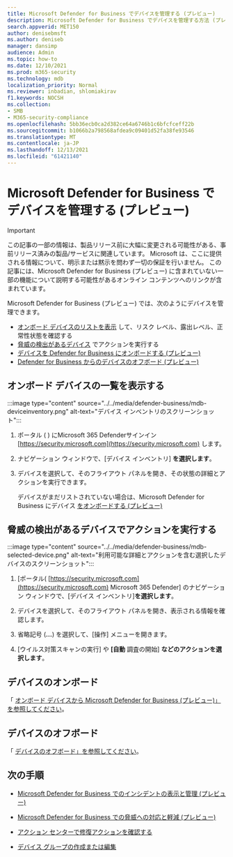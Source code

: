 ```yaml
---
title: Microsoft Defender for Business でデバイスを管理する (プレビュー)
description: Microsoft Defender for Business でデバイスを管理する方法 (プレビュー)
search.appverid: MET150
author: denisebmsft
ms.author: deniseb
manager: dansimp
audience: Admin
ms.topic: how-to
ms.date: 12/10/2021
ms.prod: m365-security
ms.technology: mdb
localization_priority: Normal
ms.reviewer: inbadian, shlomiakirav
f1.keywords: NOCSH
ms.collection:
- SMB
- M365-security-compliance
ms.openlocfilehash: 5bb36ecb0ca2d382ce64a6746b1c6bfcfceff22b
ms.sourcegitcommit: b1066b2a798568afdea9c09401d52fa38fe93546
ms.translationtype: MT
ms.contentlocale: ja-JP
ms.lasthandoff: 12/13/2021
ms.locfileid: "61421140"
---
```

# <a name="manage-devices-in-microsoft-defender-for-business-preview"></a>Microsoft Defender for Business でデバイスを管理する (プレビュー)

> [!IMPORTANT]
> この記事の一部の情報は、製品リリース前に大幅に変更される可能性がある、事前リリース済みの製品/サービスに関連しています。 Microsoft は、ここに提供される情報について、明示または黙示を問わず一切の保証を行いません。 この記事には、Microsoft Defender for Business (プレビュー) に含まれていない一部の機能について説明する可能性があるオンライン コンテンツへのリンクが含まれています。

Microsoft Defender for Business (プレビュー) では、次のようにデバイスを管理できます。

- [オンボード デバイスのリストを表示](#view-the-list-of-onboarded-devices) して、リスク レベル、露出レベル、正常性状態を確認する
- [脅威の検出があるデバイス](#take-action-on-a-device-that-has-threat-detections) でアクションを実行する
- [デバイスを Defender for Business にオンボードする (プレビュー)](#onboard-a-device)  
- [Defender for Business からのデバイスのオフボード (プレビュー)](#offboard-a-device)

## <a name="view-the-list-of-onboarded-devices"></a>オンボード デバイスの一覧を表示する

:::image type="content" source="../../media/defender-business/mdb-deviceinventory.png" alt-text="デバイス インベントリのスクリーンショット":::

1. ポータル ( ) にMicrosoft 365 Defenderサインイン [https://security.microsoft.com](https://security.microsoft.com) します。

2. ナビゲーション ウィンドウで、[デバイス インベントリ] **を選択します**。

3. デバイスを選択して、そのフライアウト パネルを開き、その状態の詳細とアクションを実行できます。 

   デバイスがまだリストされていない場合は、Microsoft Defender for Business にデバイス [をオンボードする (プレビュー)](mdb-onboard-devices.md)

## <a name="take-action-on-a-device-that-has-threat-detections"></a>脅威の検出があるデバイスでアクションを実行する

:::image type="content" source="../../media/defender-business/mdb-selected-device.png" alt-text="利用可能な詳細とアクションを含む選択したデバイスのスクリーンショット":::

1. [ポータル( [https://security.microsoft.com](https://security.microsoft.com) Microsoft 365 Defender] のナビゲーション ウィンドウで、[デバイス インベントリ]**を選択します**。 

2. デバイスを選択して、そのフライアウト パネルを開き、表示される情報を確認します。

3. 省略記号 (**...**) を選択して、[操作] メニューを開きます。 

4. [ウイルス対策スキャンの実行] や **[自動** 調査の開始] **などのアクションを選択します**。 

## <a name="onboard-a-device"></a>デバイスのオンボード

「 [オンボード デバイスから Microsoft Defender for Business (プレビュー)」を参照してください](mdb-onboard-devices.md)。

## <a name="offboard-a-device"></a>デバイスのオフボード

「 [デバイスのオフボード」を参照してください](mdb-onboard-devices.md#what-if-i-want-to-offboard-a-device)。

## <a name="next-steps"></a>次の手順

- [Microsoft Defender for Business でのインシデントの表示と管理 (プレビュー)](mdb-view-manage-incidents.md)

- [Microsoft Defender for Business での脅威への対応と軽減 (プレビュー)](mdb-respond-mitigate-threats.md)

- [アクション センターで修復アクションを確認する](mdb-review-remediation-actions.md)

- [デバイス グループの作成または編集](mdb-create-edit-device-groups.md)
